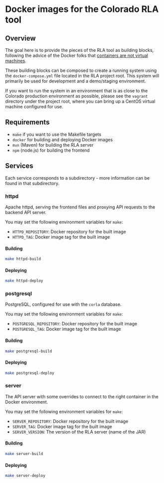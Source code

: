 # Docker images for the Colorado RLA tool

## Overview

The goal here is to provide the pieces of the RLA tool as building blocks,
following the advice of the Docker folks that
[containers are not virtual machines][containers-are-not-vms].

These building blocks can be composed to create a running system using the
`docker-compose.yml` file located in the RLA project root. This system will
primarily be used for development and a demo/staging environment.

If you want to run the system in an environment that is as close to the Colorado
production environment as possible, please see the `vagrant` directory under the
project root, where you can bring up a CentOS virtual machine configured for
use.

## Requirements

- `make` if you want to use the Makefile targets
- `docker` for building and deploying Docker images
- `mvn` (Maven) for building the RLA server
- `npm` (node.js) for building the frontend

## Services

Each service corresponds to a subdirectory - more information can be found in
that subdirectory.

### httpd

Apache httpd, serving the frontend files and proxying API requests to the
backend API server.

You may set the following environment variables for `make`:

- `HTTPD_REPOSITORY`: Docker repository for the built image
- `HTTPD_TAG`: Docker image tag for the built image

#### Building

```sh
make httpd-build
```

#### Deploying

```sh
make httpd-deploy
```

### postgresql

PostgreSQL, configured for use with the `corla` database.

You may set the following environment variables for `make`:

- `POSTGRESQL_REPOSITORY`: Docker repository for the built image
- `POSTGRESQL_TAG`: Docker image tag for the built image

#### Building


```sh
make postgresql-build
```

#### Deploying

```sh
make postgresql-deploy
```

### server

The API server with some overrides to connect to the right container in the
Docker environment.

You may set the following environment variables for `make`:

- `SERVER_REPOSITORY`: Docker repository for the built image
- `SERVER_TAG`: Docker image tag for the built image
- `SERVER_VERSION`: The version of the RLA server (name of the JAR)

#### Building

```sh
make server-build
```

#### Deploying

```sh
make server-deploy
```

[containers-are-not-vms]: https://blog.docker.com/2016/03/containers-are-not-vms/
